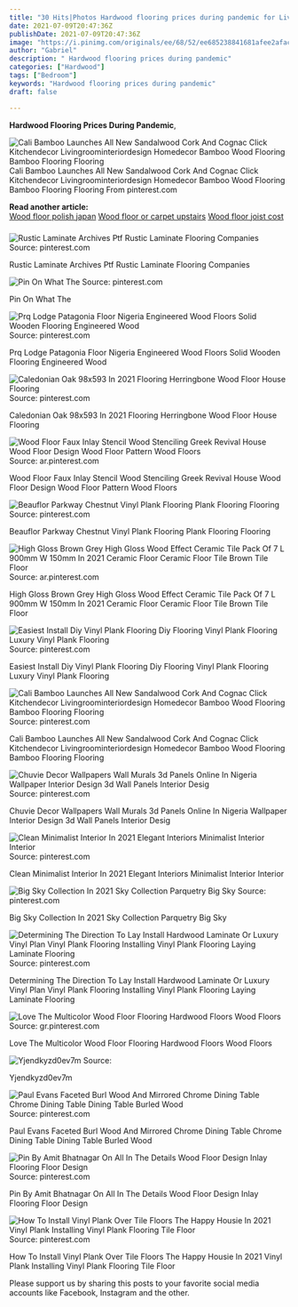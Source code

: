 ```yaml
---
title: "30 Hits|Photos Hardwood flooring prices during pandemic for Living Room Design"
date: 2021-07-09T20:47:36Z
publishDate: 2021-07-09T20:47:36Z
image: "https://i.pinimg.com/originals/ee/68/52/ee685238841681afee2aface0d523e63.jpg"
author: "Gabriel"
description: " Hardwood flooring prices during pandemic"
categories: ["Hardwood"]
tags: ["Bedroom"]
keywords: "Hardwood flooring prices during pandemic"
draft: false

---
```

<!-- Head tag Code -->
**Hardwood Flooring Prices During Pandemic**, 

![Cali Bamboo Launches All New Sandalwood Cork And Cognac Click Kitchendecor Livingroominteriordesign Homedecor Bamboo Wood Flooring Bamboo Flooring Flooring](https://i.pinimg.com/originals/82/5a/02/825a02960e637c7ea8fe5110ead61476.jpg "Cali Bamboo Launches All New Sandalwood Cork And Cognac Click Kitchendecor Livingroominteriordesign Homedecor Bamboo Wood Flooring Bamboo Flooring Flooring")
Cali Bamboo Launches All New Sandalwood Cork And Cognac Click Kitchendecor Livingroominteriordesign Homedecor Bamboo Wood Flooring Bamboo Flooring Flooring From pinterest.com

**Read another article:**  
[Wood floor polish japan](/wood-floor-polish-japan/)
[Wood floor or carpet upstairs](/wood-floor-or-carpet-upstairs/)
[Wood floor joist cost](/wood-floor-joist-cost/)




### 

 


![Rustic Laminate Archives Ptf Rustic Laminate Flooring Companies](https://i.pinimg.com/736x/3a/7e/ba/3a7eba3c290fcf62583b19946f7431bb.jpg "Rustic Laminate Archives Ptf Rustic Laminate Flooring Companies")
Source: pinterest.com

Rustic Laminate Archives Ptf Rustic Laminate Flooring Companies  

![Pin On What The](https://i.pinimg.com/originals/98/08/c4/9808c4f3b103b9772443e73dccf0994f.jpg "Pin On What The")
Source: pinterest.com

Pin On What The  

![Prq Lodge Patagonia Floor Nigeria Engineered Wood Floors Solid Wooden Flooring Engineered Wood](https://i.pinimg.com/736x/a7/a1/67/a7a167ca95d3e583104a6aeaa0c75a95.jpg "Prq Lodge Patagonia Floor Nigeria Engineered Wood Floors Solid Wooden Flooring Engineered Wood")
Source: pinterest.com

Prq Lodge Patagonia Floor Nigeria Engineered Wood Floors Solid Wooden Flooring Engineered Wood  

![Caledonian Oak 98x593 In 2021 Flooring Herringbone Wood Floor House Flooring](https://i.pinimg.com/originals/e7/c0/14/e7c014ee3de406662dc19fafd9de7973.jpg "Caledonian Oak 98x593 In 2021 Flooring Herringbone Wood Floor House Flooring")
Source: pinterest.com

Caledonian Oak 98x593 In 2021 Flooring Herringbone Wood Floor House Flooring  

![Wood Floor Faux Inlay Stencil Wood Stenciling Greek Revival House Wood Floor Design Wood Floor Pattern Wood Floors](https://i.pinimg.com/originals/a9/3a/52/a93a525235c668eb011e1b99b1a9965d.jpg "Wood Floor Faux Inlay Stencil Wood Stenciling Greek Revival House Wood Floor Design Wood Floor Pattern Wood Floors")
Source: ar.pinterest.com

Wood Floor Faux Inlay Stencil Wood Stenciling Greek Revival House Wood Floor Design Wood Floor Pattern Wood Floors  

![Beauflor Parkway Chestnut Vinyl Plank Flooring Plank Flooring Flooring](https://pbs.twimg.com/media/Drvs59LWkAMkk7N.jpg "Beauflor Parkway Chestnut Vinyl Plank Flooring Plank Flooring Flooring")
Source: pinterest.com

Beauflor Parkway Chestnut Vinyl Plank Flooring Plank Flooring Flooring  

![High Gloss Brown Grey High Gloss Wood Effect Ceramic Tile Pack Of 7 L 900mm W 150mm In 2021 Ceramic Floor Ceramic Floor Tile Brown Tile Floor](https://i.pinimg.com/474x/19/f2/49/19f249464709b9d7a0396bad9267f03a.jpg "High Gloss Brown Grey High Gloss Wood Effect Ceramic Tile Pack Of 7 L 900mm W 150mm In 2021 Ceramic Floor Ceramic Floor Tile Brown Tile Floor")
Source: ar.pinterest.com

High Gloss Brown Grey High Gloss Wood Effect Ceramic Tile Pack Of 7 L 900mm W 150mm In 2021 Ceramic Floor Ceramic Floor Tile Brown Tile Floor  

![Easiest Install Diy Vinyl Plank Flooring Diy Flooring Vinyl Plank Flooring Luxury Vinyl Plank Flooring](https://i.pinimg.com/originals/b6/98/ef/b698ef712d575a6042c203bf1676afde.jpg "Easiest Install Diy Vinyl Plank Flooring Diy Flooring Vinyl Plank Flooring Luxury Vinyl Plank Flooring")
Source: pinterest.com

Easiest Install Diy Vinyl Plank Flooring Diy Flooring Vinyl Plank Flooring Luxury Vinyl Plank Flooring  

![Cali Bamboo Launches All New Sandalwood Cork And Cognac Click Kitchendecor Livingroominteriordesign Homedecor Bamboo Wood Flooring Bamboo Flooring Flooring](https://i.pinimg.com/originals/82/5a/02/825a02960e637c7ea8fe5110ead61476.jpg "Cali Bamboo Launches All New Sandalwood Cork And Cognac Click Kitchendecor Livingroominteriordesign Homedecor Bamboo Wood Flooring Bamboo Flooring Flooring")
Source: pinterest.com

Cali Bamboo Launches All New Sandalwood Cork And Cognac Click Kitchendecor Livingroominteriordesign Homedecor Bamboo Wood Flooring Bamboo Flooring Flooring  

![Chuvie Decor Wallpapers Wall Murals 3d Panels Online In Nigeria Wallpaper Interior Design 3d Wall Panels Interior Desig](https://i.pinimg.com/originals/09/43/27/0943271724f8496ce8155a9afd61df3a.jpg "Chuvie Decor Wallpapers Wall Murals 3d Panels Online In Nigeria Wallpaper Interior Design 3d Wall Panels Interior Desig")
Source: pinterest.com

Chuvie Decor Wallpapers Wall Murals 3d Panels Online In Nigeria Wallpaper Interior Design 3d Wall Panels Interior Desig  

![Clean Minimalist Interior In 2021 Elegant Interiors Minimalist Interior Interior](https://i.pinimg.com/originals/23/b4/5d/23b45dfdc89785a1b41474bb2448d1ac.jpg "Clean Minimalist Interior In 2021 Elegant Interiors Minimalist Interior Interior")
Source: pinterest.com

Clean Minimalist Interior In 2021 Elegant Interiors Minimalist Interior Interior  

![Big Sky Collection In 2021 Sky Collection Parquetry Big Sky](https://i.pinimg.com/564x/86/aa/60/86aa6024cbad53b56927a9797049efdf.jpg "Big Sky Collection In 2021 Sky Collection Parquetry Big Sky")
Source: pinterest.com

Big Sky Collection In 2021 Sky Collection Parquetry Big Sky  

![Determining The Direction To Lay Install Hardwood Laminate Or Luxury Vinyl Plan Vinyl Plank Flooring Installing Vinyl Plank Flooring Laying Laminate Flooring](https://i.pinimg.com/564x/f0/c1/21/f0c1219773e4e54eddb84c88b4fc1bb8.jpg "Determining The Direction To Lay Install Hardwood Laminate Or Luxury Vinyl Plan Vinyl Plank Flooring Installing Vinyl Plank Flooring Laying Laminate Flooring")
Source: pinterest.com

Determining The Direction To Lay Install Hardwood Laminate Or Luxury Vinyl Plan Vinyl Plank Flooring Installing Vinyl Plank Flooring Laying Laminate Flooring  

![Love The Multicolor Wood Floor Flooring Hardwood Floors Wood Floors](https://i.pinimg.com/originals/b7/b3/58/b7b3588da34f8444b0b3719a7a61b938.png "Love The Multicolor Wood Floor Flooring Hardwood Floors Wood Floors")
Source: gr.pinterest.com

Love The Multicolor Wood Floor Flooring Hardwood Floors Wood Floors  

![Yjendkyzd0ev7m](https://i.pinimg.com/originals/43/18/f7/4318f71b274ea8c0098384e1cffa58a0.jpg "Yjendkyzd0ev7m")
Source: 

Yjendkyzd0ev7m  

![Paul Evans Faceted Burl Wood And Mirrored Chrome Dining Table Chrome Dining Table Dining Table Burled Wood](https://i.pinimg.com/originals/b0/55/30/b05530a95dcab3950588e9ef33c89b88.jpg "Paul Evans Faceted Burl Wood And Mirrored Chrome Dining Table Chrome Dining Table Dining Table Burled Wood")
Source: pinterest.com

Paul Evans Faceted Burl Wood And Mirrored Chrome Dining Table Chrome Dining Table Dining Table Burled Wood  

![Pin By Amit Bhatnagar On All In The Details Wood Floor Design Inlay Flooring Floor Design](https://i.pinimg.com/originals/f0/ce/2d/f0ce2de251e57b67c2e2f8b18128a03c.jpg "Pin By Amit Bhatnagar On All In The Details Wood Floor Design Inlay Flooring Floor Design")
Source: pinterest.com

Pin By Amit Bhatnagar On All In The Details Wood Floor Design Inlay Flooring Floor Design  

![How To Install Vinyl Plank Over Tile Floors The Happy Housie In 2021 Vinyl Plank Installing Vinyl Plank Flooring Tile Floor](https://i.pinimg.com/originals/ee/68/52/ee685238841681afee2aface0d523e63.jpg "How To Install Vinyl Plank Over Tile Floors The Happy Housie In 2021 Vinyl Plank Installing Vinyl Plank Flooring Tile Floor")
Source: pinterest.com

How To Install Vinyl Plank Over Tile Floors The Happy Housie In 2021 Vinyl Plank Installing Vinyl Plank Flooring Tile Floor  

Please support us by sharing this posts to your favorite social media accounts like Facebook, Instagram and the other.

